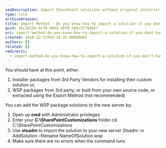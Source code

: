 ```yaml
---
seoDescription: Import SharePoint solutions without original installer using stsadm command to add customizations and packages to new server.
type: rule
archivedreason:
title: Import Method - Do you know how to import a solution if you don’t have the original installer? (optional)
guid: 1bc2b15b-4c78-4692-a6f0-384c37794b57
uri: import-method-do-you-know-how-to-import-a-solution-if-you-dont-have-the-original-installer-optional
created: 2010-12-23T03:10:35.0000000Z
authors: []
related: []
redirects:
  - import-method-do-you-know-how-to-import-a-solution-if-you-don’t-have-the-original-installer-(optional)
---
```


You should have at this point, either:

1.  Installer packages from 3rd Party Vendors for installing their custom solution or,
2.  WSP packages from 3rd party, or built from your own source code, or extracted using the Export Method (not recommended)

You can add the WSP package solutions to the new server by:

1. Open up **cmd** with Administrator privileges
2. Enter your **C:\SharePointCustomizations** folder
   cd C:\SharePointCustomizations
3. Use **stsadm** to import the solution to your new server
   Stsadm –o AddSolution –filename NameOfSolution.wsp
4. Make sure there are no errors when the command runs

<!--endintro-->
